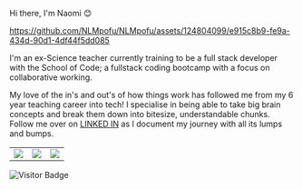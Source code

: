Hi there, I'm Naomi 😊


https://github.com/NLMpofu/NLMpofu/assets/124804099/e915c8b9-fe9a-434d-90d1-4df44f5dd085

I'm an ex-Science teacher currently training to be a full stack developer with the School of Code; a fullstack coding bootcamp with a focus on collaborative working.

My love of the in's and out's of how things work has followed me from my 6 year teaching career into tech! I specialise in being able to take big brain concepts and break them down into bitesize, understandable chunks. Follow me over on [LINKED IN](https://www.linkedin.com/in/naomi-m-72025ba1/) as I document my journey with all its lumps and bumps.

<table>
 <tr>
<td align=top><img src = "https://github-readme-stats.vercel.app/api/?username=NLMpofu&count_private=true&theme=tokyonight&showicons=true"></td>
<td align=top><img src ="https://github-readme-stats.vercel.app/api/top-langs/?username=NLMpofu&langs_count=5&theme=tokyonight"></td>
 <td align=top><img src ="https://www.codewars.com/users/NLMpofu/badges/large"></td>
</tr>
</table>

![Visitor Badge](https://visitor-badge.laobi.icu/badge?page_id=NLMpofu.NLMpofu)
